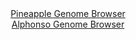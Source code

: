 <div id="Pineapple_Genome_Browser" align="center">
  <a href="https://igv.org/app/?sessionURL=blob:zZNRb5swFIX_i6VWm0TAQICCVE2ka7u0XaI1pSipKmTAgDewmW2gJMp_n1tt2ssqNQ.bJvnBvrJ9zzn.vAM95oIwCgJg6aajmybQgKjYsEJNW.MFarAAQYFqgTXAcYE5phkGwQ4USEgU3d6ok5WUrQgMg8h20iBaMl3YOmrQllE0CD1jjXHG6hqljCPJuDBmHPXMIGU_GXCK2lZXvW3dMXIkkYHqtmJUMKPFtEwGdV_yq5SUmLIGJ01XS_IiIFF6lMZcL9CHMF6FWYaFuMbjPD8Nr.fhvX0ebS7ds020_BRHbny8IiVFsuP41F5VywJeLT.vSZaF1ZE1C8l4Es9ac7tmR_bH4_OnlnAsTk3P9GzPc02ooiE0x0__k2s1yIHOx.qy2MzO1vBuemezJ79bYDdvBr9NxSu.9xqoWdYpEkBWcS8woWZDV3Msd_I8NU80CH2VDmcEBA.PGpAcZd_U9ocdkGOreAECf.9e0NEA4znmIJj4EHqm71vO1JtC3zf32g50vP570V5Et74HrdCy3KQgtVQw54mgrdARpXqfFXq5PTBL7Ix4Hc.Hdby8p76MUnJkXYw39ZcLvI3.mObzB1PNXx5QWX2Lpn_C3VuE6DI9FDZ3XW2ni2ExfL1a3H6qMjpHfbnpCmcYXo3nsGgKxhsk1X5VUcufvPWIE0SlKvREkJTURI6xSpENIDAtW2ELMlYzxSHgZfoOalAzHfj.N572_nH_Aw--">Pineapple Genome Browser</a>
</div>
<div id="Alphonso_Genome_Browser" align="center">
  <a href="https://igv.org/app/?sessionURL=blob:zZNdb5swGIX_i6VUm0QAQ4CAVE3pd5qmVcJo1lQVcsAQJ2BT20DTKP.9brRpN53UXGya5Av7le33nOPHW9BgLgijIACWDh0dQqABsWRtiMqqwLeoxAIEGSoE1gDHGeaYJhgEW5AhIVE0vVEnl1JWIjAMIqtuiWjOdGHrqESvjKJW6AkrjVNWFGjBOJKMC.OEo4YZJG.6LV6gqtJVb1t3jBRJZKCiWjIqmFFhmsetui_.VYpzTFmJ47IuJNkLiJUepTHVM_RtMAsHSYKFGOHNMD0ejIaDe_s8ml.6p_Po7moWubOjkOQUyZrj49U4ZeOr4dSzccc6mbsPUTm.SmoyelFLNVjHPjs6f6kIx.IYetCzPc_p91U8hKb45X9yrgY51H24nmT13cM6gm1T9W6rjnVx75zurV_Uk1X_Q_c.2GmgYEmtmADJknsBNDXbdDXHcrvvU9jXTNNXGXFGQPD4pAHJUbJW2x.3QG4qRQ4Q.LneQ6QBxlPMQdD1TdODvm85Pa9n.j7caVtQ8.LvBXwRTX3PtAaW5cYZKaTCOo0FrYSOKNWbJNPz1wMTJc5odb2GYxVh.dp79s_qehherm5.fEdh9Ic0NaCa759RWf2Mpn9C32eE6HJxKHKuG16fRGXRa8vRatJsxvl0usgmd._fL_koIN9Udg8LJ2O8RFLtVxW1_ElcgzhBVKpCQwRZkILIzUzlyFoQQMtW4IKEFUyRCHi..GJqpgYd8.tvQO3d0.4N">Alphonso Genome Browser</a>
</div>
